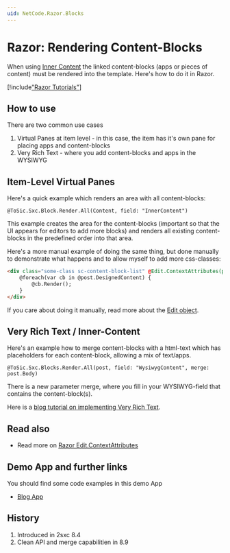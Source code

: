 ```yaml
---
uid: NetCode.Razor.Blocks
---
```


# Razor: Rendering Content-Blocks

When using [Inner Content](xref:Basics.Cms.InnerContent.Index) the linked content-blocks (apps or pieces of content) must be rendered into the template. Here's how to do it in Razor.

[!include["Razor Tutorials"](~/shared/tutorials/razor.md)]


## How to use

There are two common use cases

1. Virtual Panes at item level - in this case, the item has it's own pane for placing apps and content-blocks
2. Very Rich Text - where you add content-blocks and apps in the WYSIWYG

## Item-Level Virtual Panes

Here's a quick example which renders an area with all content-blocks:

```razor
@ToSic.Sxc.Block.Render.All(Content, field: "InnerContent")
```

This example creates the area for the content-blocks (important so that the UI appears for editors to add more blocks) and renders all existing content-blocks in the predefined order into that area.

Here's a more manual example of doing the same thing, but done manually to demonstrate what happens and to allow myself to add more css-classes:

```html
<div class="some-class sc-content-block-list" @Edit.ContextAttributes(post, field: "DesignedContent")>
    @foreach(var cb in @post.DesignedContent) {
        @cb.Render();
    }
</div>
```

If you care about doing it manually, read more about the [Edit object](xref:NetCode.Razor.Edit).

## Very Rich Text / Inner-Content

Here's an example how to merge content-blocks with a html-text which has placeholders for each content-block, allowing a mix of text/apps.

```razor
@ToSic.Sxc.Blocks.Render.All(post, field: "WysiwygContent", merge: post.Body)
```

There is a new parameter merge, where you fill in your WYSIWYG-field that contains the content-block(s).

Here is a [blog tutorial on implementing Very Rich Text](http://2sxc.org/en/blog/post/tutorial-create-very-rich-text-inner-content-2-with-2sxc).


## Read also

* Read more on [Razor Edit.ContextAttributes](xref:NetCode.Razor.ContextAttributes)

## Demo App and further links

You should find some code examples in this demo App

* [Blog App](xref:App.Blog)

## History

1. Introduced in 2sxc 8.4
2. Clean API and merge capabilitien in 8.9


